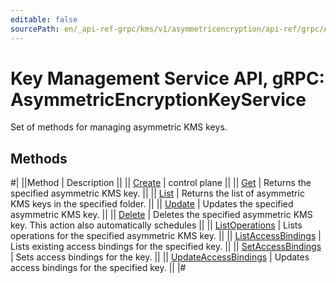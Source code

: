 ```yaml
---
editable: false
sourcePath: en/_api-ref-grpc/kms/v1/asymmetricencryption/api-ref/grpc/AsymmetricEncryptionKey/index.md
---
```


# Key Management Service API, gRPC: AsymmetricEncryptionKeyService

Set of methods for managing asymmetric KMS keys.

## Methods

#|
||Method | Description ||
|| [Create](create.md) | control plane ||
|| [Get](get.md) | Returns the specified asymmetric KMS key. ||
|| [List](list.md) | Returns the list of asymmetric KMS keys in the specified folder. ||
|| [Update](update.md) | Updates the specified asymmetric KMS key. ||
|| [Delete](delete.md) | Deletes the specified asymmetric KMS key. This action also automatically schedules ||
|| [ListOperations](listOperations.md) | Lists operations for the specified asymmetric KMS key. ||
|| [ListAccessBindings](listAccessBindings.md) | Lists existing access bindings for the specified key. ||
|| [SetAccessBindings](setAccessBindings.md) | Sets access bindings for the key. ||
|| [UpdateAccessBindings](updateAccessBindings.md) | Updates access bindings for the specified key. ||
|#